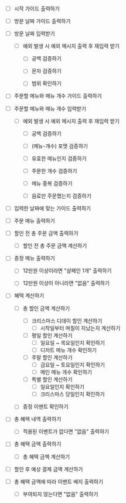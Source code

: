 - [ ] 시작 가이드 출력하기


- [ ] 방문 날짜 가이드 출력하기
- [ ] 방문 날짜 입력받기
  - [ ] 예외 발생 시 예외 메시지 출력 후 재입력 받기
    - [ ] 공백 검증하기
    - [ ] 문자 검증하기
    - [ ] 범위 확인하기


- [ ] 주문할 메뉴와 메뉴 개수 가이드 출력하기
- [ ] 주문할 메뉴와 메뉴 개수 입력받기
  - [ ] 예외 발생 시 예외 메시지 출력 후 재입력 받기
    - [ ] 공백 검증하기
    - [ ] (메뉴-개수) 포맷 검증하기
    - [ ] 유효한 메뉴인지 검증하기
    - [ ] 주문한 개수 검증하기
    - [ ] 메뉴 중복 검증하기
    - [ ] 음료만 주문했는지 검증하기


- [ ] 입력한 날짜에 맞는 가이드 출력하기


- [ ] 주문 메뉴 출력하기


- [ ] 할인 전 총 주문 금액 출력하기
    - [ ] 할인 전 총 주문 금액 계산하기


- [ ] 증정 메뉴 출력하기
  - [ ] 12만원 이상이라면 "샴페인 1개" 출력하기
  - [ ] 12만원 이상이 아니라면 "없음" 출력하기


- [ ] 혜택 계산하기
  - [ ] 총 할인 금액 계산하기
    - [ ] 크리스마스 디데이 할인 계산하기
      - [ ] 시작일부터 며칠이 지났는지 계산하기 
    - [ ] 평일 할인 계산하기
      - [ ] 일요일 ~ 목요일인지 확인하기
      - [ ] 디저트 메뉴 개수 확인하기
    - [ ] 주말 할인 계산하기
      - [ ] 금요일 ~ 토요일인지 확인하기
      - [ ] 메인 메뉴 개수 확인하기
    - [ ] 특별 할인 계산하기
      - [ ] 일요일인지 확인하기
      - [ ] 크리스마스 당일인지 확인하기
  - [ ] 증정 이벤트 확인하기


- [ ] 총 혜택 내역 출력하기
  - [ ] 적용된 이벤트가 없다면 "없음" 출력하기


- [ ] 총 혜택 금액 출력하기
  - [ ] 총 혜택 금액 계산하기


- [ ] 할인 후 예상 결제 금액 계산하기


- [ ] 총 혜택 금액에 따라 이벤트 배지 출력하기
  - [ ] 부여되지 않는다면 "없음" 출력하기